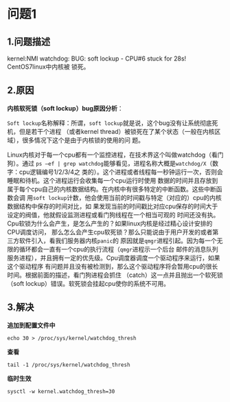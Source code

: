 问题1
================================================================================
## 1.问题描述
kernel:NMI watchdog: BUG: soft lockup - CPU#6 stuck for 28s! CentOS7linux中内核被
锁死。

## 2.原因
**内核软死锁（soft lockup）bug原因分析**：

`Soft lockup`名称解释：所谓，`soft lockup`就是说，这个bug没有让系统彻底死机，但是若干个进程
（或者kernel thread）被锁死在了某个状态（一般在内核区域），很多情况下这个是由于内核锁的使用的问
题。

Linux内核对于每一个cpu都有一个监控进程，在技术界这个叫做watchdog（看门狗）。通过
`ps –ef | grep watchdog`能够看见，进程名称大概是`watchdog/X`（数字：cpu逻辑编号1/2/3/4之
类的）。这个进程或者线程每一秒钟运行一次，否则会睡眠和待机。这个进程运行会收集每一个cpu运行时使用
数据的时间并且存放到属于每个cpu自己的内核数据结构。在内核中有很多特定的中断函数。这些中断函数会调
用`soft lockup`计数，他会使用当前的时间戳与特定（对应的）cpu的内核数据结构中保存的时间对比，如
果发现当前的时间戳比对应cpu保存的时间大于设定的阀值，他就假设监测进程或看门狗线程在一个相当可观的
时间还没有执。Cpu软锁为什么会产生，是怎么产生的？如果linux内核是经过精心设计安排的CPU调度访问，
那么怎么会产生cpu软死锁？那么只能说由于用户开发的或者第三方软件引入，看我们服务器内核`panic`的
原因就是`qmgr`进程引起。因为每一个无限的循环都会一直有一个cpu的执行流程（`qmgr`进程示一个后台
邮件的消息队列服务进程），并且拥有一定的优先级。Cpu调度器调度一个驱动程序来运行，如果这个驱动程序
有问题并且没有被检测到，那么这个驱动程序将会暂用cpu的很长时间。根据前面的描述，看门狗进程会抓住
（catch）这一点并且抛出一个软死锁（soft lockup）错误。软死锁会挂起cpu使你的系统不可用。

## 3.解决
**追加到配置文件中**
```shell
echo 30 > /proc/sys/kernel/watchdog_thresh
```

**查看**
```shell
tail -1 /proc/sys/kernel/watchdog_thresh
```

**临时生效**
```shell
sysctl -w kernel.watchdog_thresh=30
```